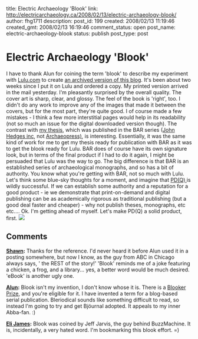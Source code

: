 title: Electric Archaeology 'Blook'
link: http://electricarchaeology.ca/2008/02/13/electric-archaeology-blook/
author: fhg1711
description: 
post_id: 199
created: 2008/02/13 11:19:46
created_gmt: 2008/02/13 16:19:46
comment_status: open
post_name: electric-archaeology-blook
status: publish
post_type: post

# Electric Archaeology 'Blook'

I have to thank Alun for coining the term 'blook' to describe my experiment with [Lulu.com](http://www.lulu.com/) to create [an archived version of this blo](http://electricarchaeologist.wordpress.com/2008/01/29/lulucom-and-bypassing-the-publishers/)g. It's been about two weeks since I put it on Lulu and ordered a copy. My printed version arrived in the mail yesterday. I'm pleasantly surprised by the overall quality. The cover art is sharp, clear, and glossy. The feel of the book is 'right', too. I didn't do any work to improve any of the images that made it between the covers, but for the most part, they're quite good. I of course made a few mistakes - I think a few more interstitial pages would help in its readability (not so much an issue for the digital downloaded version though). The contrast with [my thesis](http://www.oxbowbooks.com/bookinfo.cfm/ID/46834), which was published in the BAR series ([John Hedges inc](http://www.barhedges.com/default.asp), not [Archaeopress)](http://www.archaeopress.com/), is interesting. Essentially, it was the same kind of work for me to get my thesis ready for publication with BAR as it was to get the blook ready for Lulu. BAR does of course have its own signature look, but in terms of the final product if I had to do it again, I might be persuaded that Lulu was the way to go. The big difference is that BAR is an established series of archaeological monographs, and so has a bit of authority. You know what you're getting with BAR, not so much with Lulu. Let's think some blue-sky thoughts for a moment, and imagine that [PD(Q) ](http://ancientworldbloggers.blogspot.com/2008/02/blog-carnival-journal-proposal-past.html)is wildly successful. If we can establish some authority and a reputation for a good product - ie we demonstrate that print-on-demand and digital publishing can be as academically rigorous as traditional publishing (but a good deal faster and cheaper) - why not publish theses, monographs, etc etc.... Ok. I'm getting ahead of myself. Let's make PD(Q) a solid product, first. ![](http://electricarchaeologist.files.wordpress.com/2008/01/lulubook.jpg)

## Comments

**[Shawn](#400 "2008-02-14 10:20:23"):** Thanks for the reference. I'd never heard it before Alun used it in a posting somewhere, but now I know, as the guy from ABC in Chicago always says, ' the REST of the story!' 'Blook' reminds me of a joke featuring a chicken, a frog, and a library... yes, a better word would be much desired. 'eBook' is another ugly one.

**[Alun](#395 "2008-02-13 11:37:30"):** Blook isn't my invention, I don't know whose it is. There is a [Blooker Prize](http://www.lulublookerprize.com/), and you're eligible for it. I have invented a term for a blog-based serial publication. Bleriodical sounds like something difficult to read, so instead I'm going to try and get Bjöurnal adopted. It appeals to my inner Abba-fan. :)

**[Eli James](#398 "2008-02-14 10:11:39"):** Blook was coined by Jeff Jarvis, the guy behind BuzzMachine. It is, incidentally, a very hated word. I'm bookmarking this blook effort. =)

